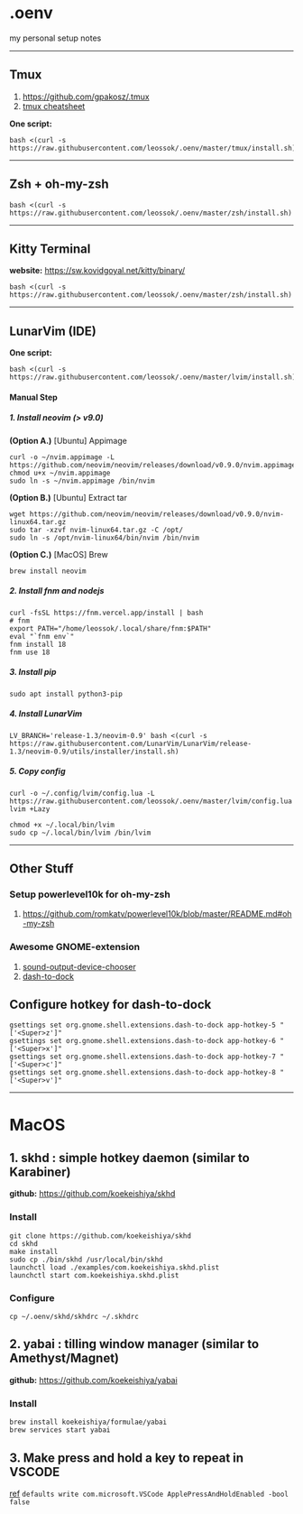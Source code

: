# .oenv
my personal setup notes

_______________________

## Tmux
1. https://github.com/gpakosz/.tmux
2. [tmux cheatsheet](https://tmuxcheatsheet.com/)

**One script:**
```
bash <(curl -s https://raw.githubusercontent.com/leossok/.oenv/master/tmux/install.sh)
```
_______________________

## Zsh + oh-my-zsh
```
bash <(curl -s https://raw.githubusercontent.com/leossok/.oenv/master/zsh/install.sh)
```

_______________________

## Kitty Terminal
**website:** https://sw.kovidgoyal.net/kitty/binary/
```
bash <(curl -s https://raw.githubusercontent.com/leossok/.oenv/master/zsh/install.sh)
```

_______________________

## LunarVim  (IDE)

**One script:**
```
bash <(curl -s https://raw.githubusercontent.com/leossok/.oenv/master/lvim/install.sh)
```

#### Manual Step
##### 1. Install neovim (> v9.0)
**(Option A.)** [Ubuntu] Appimage
```
curl -o ~/nvim.appimage -L https://github.com/neovim/neovim/releases/download/v0.9.0/nvim.appimage
chmod u+x ~/nvim.appimage
sudo ln -s ~/nvim.appimage /bin/nvim
```
**(Option B.)** [Ubuntu] Extract tar
```
wget https://github.com/neovim/neovim/releases/download/v0.9.0/nvim-linux64.tar.gz
sudo tar -xzvf nvim-linux64.tar.gz -C /opt/
sudo ln -s /opt/nvim-linux64/bin/nvim /bin/nvim
```
**(Option C.)** [MacOS] Brew
```
brew install neovim
```

##### 2. Install fnm and nodejs
```
curl -fsSL https://fnm.vercel.app/install | bash
# fnm
export PATH="/home/leossok/.local/share/fnm:$PATH"
eval "`fnm env`"
fnm install 18
fnm use 18
```

##### 3. Install pip
```
sudo apt install python3-pip
```

##### 4. Install LunarVim
```
LV_BRANCH='release-1.3/neovim-0.9' bash <(curl -s https://raw.githubusercontent.com/LunarVim/LunarVim/release-1.3/neovim-0.9/utils/installer/install.sh)
```

##### 5. Copy config
```
curl -o ~/.config/lvim/config.lua -L https://raw.githubusercontent.com/leossok/.oenv/master/lvim/config.lua
lvim +Lazy

chmod +x ~/.local/bin/lvim
sudo cp ~/.local/bin/lvim /bin/lvim
```
_______________________

## Other Stuff

### Setup powerlevel10k for oh-my-zsh
1. https://github.com/romkatv/powerlevel10k/blob/master/README.md#oh-my-zsh

### Awesome GNOME-extension
1. [sound-output-device-chooser](https://extensions.gnome.org/extension/906/sound-output-device-chooser/) 
2. [dash-to-dock](https://extensions.gnome.org/extension/307/dash-to-dock/) 

## Configure hotkey for dash-to-dock
```
gsettings set org.gnome.shell.extensions.dash-to-dock app-hotkey-5 "['<Super>z']"
gsettings set org.gnome.shell.extensions.dash-to-dock app-hotkey-6 "['<Super>x']"
gsettings set org.gnome.shell.extensions.dash-to-dock app-hotkey-7 "['<Super>c']"
gsettings set org.gnome.shell.extensions.dash-to-dock app-hotkey-8 "['<Super>v']"
```

_______________________

# MacOS
## 1. skhd : simple hotkey daemon (similar to Karabiner)
**github:** https://github.com/koekeishiya/skhd
### Install
```
git clone https://github.com/koekeishiya/skhd
cd skhd
make install
sudo cp ./bin/skhd /usr/local/bin/skhd
launchctl load ./examples/com.koekeishiya.skhd.plist
launchctl start com.koekeishiya.skhd.plist
```
### Configure
```
cp ~/.oenv/skhd/skhdrc ~/.skhdrc
```
## 2. yabai : tilling window manager (similar to Amethyst/Magnet)
**github:** https://github.com/koekeishiya/yabai
### Install
```
brew install koekeishiya/formulae/yabai
brew services start yabai
```
## 3. Make press and hold a key to repeat in VSCODE
[ref](https://stackoverflow.com/questions/39972335/how-do-i-press-and-hold-a-key-and-have-it-repeat-in-vscode) 
`defaults write com.microsoft.VSCode ApplePressAndHoldEnabled -bool false`

